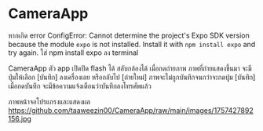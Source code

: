 # CameraApp

หากเกิด error
ConfigError: Cannot determine the project's Expo SDK version because the module `expo` is not installed. Install it with `npm install expo` and try again.
ใส่ npm install expo ลง terminal

CameraApp
ตัว app เปิดปิด flash ได้ สลับกล้องได้ เมื่อกดถ่ายภาพ ภาพที่ถ่ายแสดงขึ้นมา จะมีปุ่มให้เลือก [บันทึก] ลงเครื่องเลย หรือกลับไป [ถ่ายใหม่] ภาพจะไม่ถูกบันทึกจนกว่าจะกดปุุม [บันทึก] เมื่อกดบันทึก จะมีข้อความแจ้งเตือนว่าบันทึกลงโทรศัพแล้ว 



ภาพหน้าจอโปรแกรงและแสดงผล
https://github.com/taaweezin00/CameraApp/raw/main/images/1757427892156.jpg
